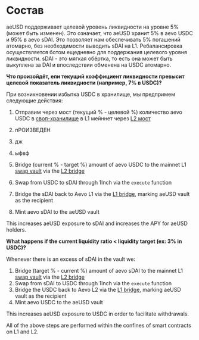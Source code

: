 # Состав

aeUSD поддерживает целевой уровень ликвидности на уровне 5% (может быть изменен). Это означает, что aeUSD хранит 5% в aevo USDC и 95% в aevo sDAI. Это позволяет нам обеспечивать 5% погашений атомарно, без необходимости выводить sDAI на L1. Ребалансировка осуществляется ботом ещедневно для поддержания целевого уровня ликвидности. sDAI - это мягкая обёртка, то есть она может быть выкуплена за DAI и впоследствии обменена на USDC атомарно.



**Что произойдёт, ели текущий коэффициент ликвидности превысит целевой показатель ликвидности (например, 7% в USDC)?**

При возникновении избытка USDC в хранилище, мы предпримем следующие действия:



1. Отправим через мост (текущий % - целевой %) количество aevo USDC в [своп-хранилище](https://etherscan.io/address/0x426d1F3866BfcDF4d0efEfeD1Ba3c5E06CaECbE6) в L1 мейннет через [L2 мост](https://explorer.aevo.xyz/address/0x4200000000000000000000000000000000000010)
2. пРОИЗВЕДЕН
3. дж
4. ыфвф





1. Bridge (current % - target %) amount of aevo USDC to the mainnet L1 [swap vault](https://etherscan.io/address/0x426d1F3866BfcDF4d0efEfeD1Ba3c5E06CaECbE6) via the [L2 bridge](https://explorer.aevo.xyz/address/0x4200000000000000000000000000000000000010)
2. Swap from USDC to sDAI through 1Inch via the `execute` function
3. Bridge the sDAI back to Aevo L1 via the [L1 bridge](https://etherscan.io/address/0x4082C9647c098a6493fb499EaE63b5ce3259c574), marking aeUSD vault as the recipient
4. Mint aevo sDAI to the aeUSD vault&#x20;

This increases aeUSD exposure to sDAI and increases the APY for aeUSD holders.

**What happens if the current liquidity ratio < liquidity target (ex: 3% in USDC)?**

Whenever there is an excess of sDAI in the vault we:

1. Bridge (target % - current %) amount of aevo sDAI to the mainnet L1 [swap vault](https://etherscan.io/address/0x426d1F3866BfcDF4d0efEfeD1Ba3c5E06CaECbE6) via the [L2 bridge](https://explorer.aevo.xyz/address/0x4200000000000000000000000000000000000010)
2. Swap from sDAI to USDC through 1Inch via the `execute` function
3. Bridge the USDC back to Aevo L2 via the [L1 bridge](https://etherscan.io/address/0x4082C9647c098a6493fb499EaE63b5ce3259c574), marking aeUSD vault as the recipient
4. Mint aevo USDC to the aeUSD vault&#x20;

This increases aeUSD exposure to USDC in order to facilitate withdrawals.



All of the above steps are performed within the confines of smart contracts on L1 and L2.
